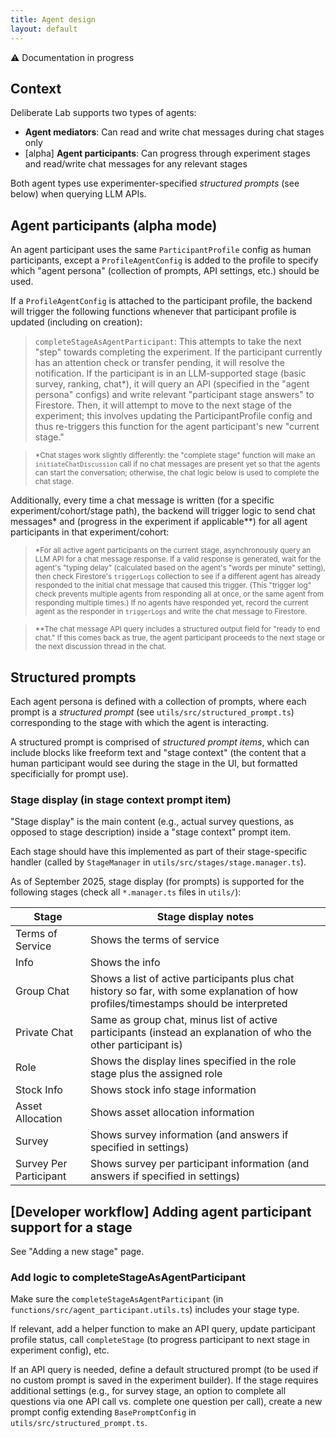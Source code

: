 ```yaml
---
title: Agent design
layout: default
---
```


<div class="banner">
  ⚠️ Documentation in progress
</div>

## Context

Deliberate Lab supports two types of agents:
- **Agent mediators**: Can read and write chat messages during chat stages only
- [alpha] **Agent participants**: Can progress through experiment stages and read/write chat messages for any relevant stages

Both agent types use experimenter-specified *structured prompts* (see below)
when querying LLM APIs.

## Agent participants (alpha mode)

An agent participant uses the same `ParticipantProfile` config as human
participants, except a `ProfileAgentConfig` is added to the profile to specify
which "agent persona" (collection of prompts, API settings, etc.) should be
used.

If a `ProfileAgentConfig` is attached to the participant
profile, the backend will trigger the following functions whenever that
participant profile is updated (including on creation):

> `completeStageAsAgentParticipant`: This attempts to take the next "step"
towards completing the experiment. If the participant currently has an
attention check or transfer pending, it will resolve the notification.
If the participant is in an LLM-supported stage (basic survey, ranking, chat*),
it will query an API (specified in the "agent persona" configs) and write
relevant "participant stage answers" to Firestore. Then, it will attempt to
move to the next stage of the experiment; this involves updating the
ParticipantProfile config and thus re-triggers this function for the agent
participant's new "current stage."

> <small>*Chat stages work slightly differently: the "complete stage" function
will make an `initiateChatDiscussion` call if no chat messages are present yet
so that the agents can start the conversation; otherwise, the chat logic below
is used to complete the chat stage.</small>

Additionally, every time a chat message is written (for a specific
experiment/cohort/stage path), the backend will trigger logic to
send chat messages* and (progress in the experiment if applicable**)
for all agent participants in that experiment/cohort:

> <small>*For all active agent participants on the
current stage, asynchronously query an LLM API for a chat message response.
If a valid response is generated, wait for the agent's "typing delay"
(calculated based on the agent's "words per minute" setting), then check
Firestore's `triggerLogs` collection to see if a different agent has already
responded to the initial chat message that caused this trigger. (This "trigger
log" check prevents multiple agents from responding all at once, or the same
agent from responding multiple times.) If no agents have responded yet, record
the current agent as the responder in `triggerLogs` and write the chat message
to Firestore.</small>

> <small>**The chat message API query includes a structured output field for
"ready to end chat." If this comes back as true, the agent participant
proceeds to the next stage or the next discussion thread in the chat.
</small>

## Structured prompts
Each agent persona is defined with a collection of prompts, where each prompt
is a *structured prompt* (see `utils/src/structured_prompt.ts`) corresponding
to the stage with which the agent is interacting.

A structured prompt is comprised of *structured prompt items*, which can
include blocks like freeform text and "stage context" (the content that a
human participant would see during the stage in the UI, but formatted
specificially for prompt use).

### Stage display (in stage context prompt item)
"Stage display" is the main content (e.g., actual survey questions, as opposed
to stage description) inside a "stage context" prompt item.

Each stage should have this implemented as part of their stage-specific
handler (called by `StageManager` in `utils/src/stages/stage.manager.ts`).

As of September 2025, stage display (for prompts) is supported for the
following stages (check all `*.manager.ts` files in `utils/`):

Stage | Stage display notes
--- | ---
Terms of Service | Shows the terms of service
Info | Shows the info
Group Chat | Shows a list of active participants plus chat history so far, with some explanation of how profiles/timestamps should be interpreted
Private Chat | Same as group chat, minus list of active participants (instead an explanation of who the other participant is)
Role | Shows the display lines specified in the role stage plus the assigned role
Stock Info | Shows stock info stage information
Asset Allocation | Shows asset allocation information
Survey | Shows survey information (and answers if specified in settings)
Survey Per Participant | Shows survey per participant information (and answers if specified in settings)

## [Developer workflow] Adding agent participant support for a stage

See "Adding a new stage" page.

### Add logic to completeStageAsAgentParticipant
Make sure the `completeStageAsAgentParticipant`
(in `functions/src/agent_participant.utils.ts`) includes your stage type.

If relevant, add a helper function to make an API query, update participant
profile status, call `completeStage` (to progress participant to next
stage in experiment config), etc.

If an API query is needed, define a default structured prompt (to be used
if no custom prompt is saved in the experiment builder). If the stage requires
additional settings (e.g., for survey stage, an option to complete all
questions via one API call vs. complete one question per call), create a new
prompt config extending `BasePromptConfig` in `utils/src/structured_prompt.ts`.